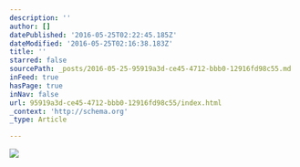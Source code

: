```yaml
---
description: ''
author: []
datePublished: '2016-05-25T02:22:45.185Z'
dateModified: '2016-05-25T02:16:38.183Z'
title: ''
starred: false
sourcePath: _posts/2016-05-25-95919a3d-ce45-4712-bbb0-12916fd98c55.md
inFeed: true
hasPage: true
inNav: false
url: 95919a3d-ce45-4712-bbb0-12916fd98c55/index.html
_context: 'http://schema.org'
_type: Article

---
```

![](https://the-grid-user-content.s3-us-west-2.amazonaws.com/aecb432f-9ed6-4e9e-96aa-a0614e5c0042.jpg)